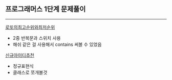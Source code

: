## 프로그래머스 1단계 문제풀이

---
[로또의최고순위와최저순위](로또의최고순위와최저순위/Solution.java)
- 2중 반복문과 스위치 사용
- 해쉬 같은 걸 사용해서 contains 써볼 수 있었음

[신규아이디추천](신규아이디추천/Solution.java)
- 정규표현식
- 클래스로 쪼개볼것
